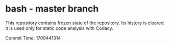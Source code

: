 # bash - master branch

This repository contains frozen state of the repository.
Its history is cleared. It is used only for static code
analysis with Codacy.

Commit Time: 1709441314